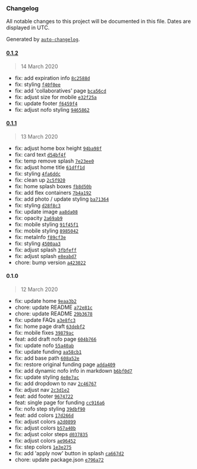 ### Changelog

All notable changes to this project will be documented in this file. Dates are displayed in UTC.

Generated by [`auto-changelog`](https://github.com/CookPete/auto-changelog).

#### [0.1.2](https://github.com/ICJIA/r3-next/compare/0.1.1...0.1.2)

> 14 March 2020

- fix: add expiration info [`8c2588d`](https://github.com/ICJIA/r3-next/commit/8c2588d064f69be52c9797a2bbaf3931c4d14b53)
- fix: styling [`f40f0ee`](https://github.com/ICJIA/r3-next/commit/f40f0eed98e07f6f25eb389d01c8b57348ac9910)
- fix: add 'collaboratives' page [`bca56cd`](https://github.com/ICJIA/r3-next/commit/bca56cd62a4e94d3c8edda9bb801e6ee7664e3ee)
- fix: adjust size for mobile [`e32f25a`](https://github.com/ICJIA/r3-next/commit/e32f25aab93acadef29a2cbc52b8278dab9347a9)
- fix: update footer [`f6459f4`](https://github.com/ICJIA/r3-next/commit/f6459f42ecd5c3755f2561ba1af15c2c0aa4837e)
- fix: adjust nofo styling [`9465862`](https://github.com/ICJIA/r3-next/commit/946586272d93fc2dd5e81698a08bac6e62deae59)

#### [0.1.1](https://github.com/ICJIA/r3-next/compare/0.1.0...0.1.1)

> 13 March 2020

- fix: adjust home box height [`94ba98f`](https://github.com/ICJIA/r3-next/commit/94ba98ffc84ed7270c41151e50a491af58895ef1)
- fix: card text [`d54bf4f`](https://github.com/ICJIA/r3-next/commit/d54bf4f8fffbe64e5445b37b6c75f0d56247e93d)
- fix: temp remove splash [`7e23ee0`](https://github.com/ICJIA/r3-next/commit/7e23ee028885a403fce2986c4de52fad2539f4b3)
- fix: adjust home title [`61dff1d`](https://github.com/ICJIA/r3-next/commit/61dff1d8e83bf4772b08eb3f446857db62046d8e)
- fix: styling [`4fa6ddc`](https://github.com/ICJIA/r3-next/commit/4fa6ddc15126627af1ba4e06ab81ad3979c7955e)
- fix: clean up [`2c5f920`](https://github.com/ICJIA/r3-next/commit/2c5f9201fbdd128e2634af0f8a4b077d6919348a)
- fix: home splash boxes [`fb8d50b`](https://github.com/ICJIA/r3-next/commit/fb8d50bfd87ff8f3c76be8a96a952a20c811435c)
- fix: add flex containers [`7b4a192`](https://github.com/ICJIA/r3-next/commit/7b4a1922a16e3438dbb0312486745465fa39e513)
- fix: add photo / update styling [`ba71364`](https://github.com/ICJIA/r3-next/commit/ba71364967b7c192a671260938b9aba7e2de653a)
- fix: styling [`d28f8c3`](https://github.com/ICJIA/r3-next/commit/d28f8c356e189b747963e778fe505394d374ab19)
- fix: update image [`aa8da08`](https://github.com/ICJIA/r3-next/commit/aa8da08ea6710cec75ad1329b67d9a777a947765)
- fix: opacity [`2a69ab9`](https://github.com/ICJIA/r3-next/commit/2a69ab9b5bf4410d77f52f95e9aaf219ee432a93)
- fix: mobile styling [`91f45f1`](https://github.com/ICJIA/r3-next/commit/91f45f1ffb7441c9aa72c3395682340296491b4b)
- fix: mobile styling [`8985042`](https://github.com/ICJIA/r3-next/commit/898504212436006c361879e9c0c5a3ce8108a105)
- fix: metaInfo [`f89cf3e`](https://github.com/ICJIA/r3-next/commit/f89cf3ef8f66cba7a6c86fa31531723450878cd2)
- fix: styling [`4500aa3`](https://github.com/ICJIA/r3-next/commit/4500aa3c09df9f21415732bbce3aad9ac2d8ec08)
- fix: adjust splash [`3fbfeff`](https://github.com/ICJIA/r3-next/commit/3fbfeff81aa19a39edf71af45d0f2de0438fc603)
- fix: adjust splash [`e8eabd7`](https://github.com/ICJIA/r3-next/commit/e8eabd7e06d11ff58bace3e949bb7922ea0d4477)
- chore: bump version [`a423022`](https://github.com/ICJIA/r3-next/commit/a423022ffc381311f4e4a2f7807ca00686bb5849)

#### 0.1.0

> 12 March 2020

- fix: update home [`9eaa3b2`](https://github.com/ICJIA/r3-next/commit/9eaa3b2c4e63b00f7009d9997d4008c82d175f05)
- chore: update README [`a72e81c`](https://github.com/ICJIA/r3-next/commit/a72e81c232fe787249e64a3b58288b71338a865d)
- chore: update README [`29b3678`](https://github.com/ICJIA/r3-next/commit/29b3678b6cb67fd495b54ea5ac35c4350bc9fd10)
- fix: update FAQs [`a3e8fc3`](https://github.com/ICJIA/r3-next/commit/a3e8fc3073e05df66cf91e524e1c11516cf04e7d)
- fix: home page draft [`63debf2`](https://github.com/ICJIA/r3-next/commit/63debf242e3df8d7060721b53fe3242db394a392)
- fix: mobile fixes [`39879ac`](https://github.com/ICJIA/r3-next/commit/39879ac9e9b7e633f111981b365ae27f3e25d432)
- feat: add draft nofo page [`604b766`](https://github.com/ICJIA/r3-next/commit/604b766eb741e94728442a584c36fda7bdbc61cb)
- fix: update nofo [`55a40ab`](https://github.com/ICJIA/r3-next/commit/55a40ab47219110097889b4527ed9558bb48ebd6)
- fix: update funding [`aa58cb1`](https://github.com/ICJIA/r3-next/commit/aa58cb14691d11e5d7d4379aadeb0482d1c6bc3e)
- fix: add base path [`608a52e`](https://github.com/ICJIA/r3-next/commit/608a52e9f6d9777942ad6cba126e492f85f33e6b)
- fix: restore original funding page [`adda409`](https://github.com/ICJIA/r3-next/commit/adda40981b3f0fcfbcc5f385925c973ae1783651)
- fix: add dynamic nofo info in markdown [`b6bf0d7`](https://github.com/ICJIA/r3-next/commit/b6bf0d728d98f5f82b25b21b78a4b63c6f489003)
- fix: update styling [`4e8e7ac`](https://github.com/ICJIA/r3-next/commit/4e8e7ac1222ac1c8efa0dc33c2a131da201bfee4)
- fix: add dropdown to nav [`2c46767`](https://github.com/ICJIA/r3-next/commit/2c46767587036b815daa138f1e774209824843e8)
- fix: adjust nav [`2c3d1e2`](https://github.com/ICJIA/r3-next/commit/2c3d1e22116adfb28bd2688cc2c5b186d89bc2dd)
- feat: add footer [`9674722`](https://github.com/ICJIA/r3-next/commit/96747221ab7f4d623a47578687fae66b4407c499)
- feat: single page for funding [`cc916a6`](https://github.com/ICJIA/r3-next/commit/cc916a63a2e6da71512c3769695110dcc08f524b)
- fix: nofo step styling [`39dbf90`](https://github.com/ICJIA/r3-next/commit/39dbf90d7777292e8cba62dc5ea43f3c3a3db8b9)
- feat: add colors [`17d266d`](https://github.com/ICJIA/r3-next/commit/17d266dd6bdb499b233deafaa44a1b81ca124da0)
- fix: adjust colors [`a2d0899`](https://github.com/ICJIA/r3-next/commit/a2d08994667341edd83296563c1125cc5c623fc0)
- fix: adjust colors [`b57a40b`](https://github.com/ICJIA/r3-next/commit/b57a40bf7179cd50e45a5241170d6ad46f27d9e3)
- fix: adjust color steps [`d037835`](https://github.com/ICJIA/r3-next/commit/d037835071ac41e064c5b45de20e44482722cb70)
- fix: adjust colors [`ae96452`](https://github.com/ICJIA/r3-next/commit/ae9645258b9ce29ab5de6877e6f2157841b2cbcc)
- fix: step colors [`1e3e275`](https://github.com/ICJIA/r3-next/commit/1e3e275e8e4db0b9fbc93202208bea79facb8750)
- fix: add 'apply now' button in splash [`ca667d2`](https://github.com/ICJIA/r3-next/commit/ca667d22a2fe470c70d3a1f02f147ca63f0840d3)
- chore: update package.json [`e796a72`](https://github.com/ICJIA/r3-next/commit/e796a72e518e751c1537262c4c9c1a18a09ca402)
